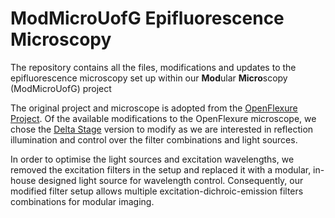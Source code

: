 # ModMicroUofG Epifluorescence Microscopy
The repository contains all the files, modifications and updates to the epifluorescence microscopy set up within our **Mod**ular **Micro**scopy (ModMicroUofG) project

The original project and microscope is adopted from the [OpenFlexure Project](https://openflexure.org/). Of the available modifications to the OpenFlexure microscope, we chose the [Delta Stage](https://openflexure.org/projects/deltastage/) version to modify as we are interested in reflection illumination and control over the filter combinations and light sources. 

In order to optimise the light sources and excitation wavelengths, we removed the excitation filters in the setup and replaced it with a modular, in-house designed light source for wavelength control. Consequently, our modified filter setup allows multiple excitation-dichroic-emission filters combinations for modular imaging. 
